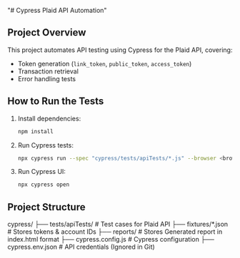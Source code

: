 "# Cypress Plaid API Automation" 

## Project Overview
This project automates API testing using Cypress for the Plaid API, covering:
- Token generation (`link_token`, `public_token`, `access_token`)
- Transaction retrieval
- Error handling tests

## How to Run the Tests
1. Install dependencies:
   ```sh
   npm install

2. Run Cypress tests:
   ```sh
   npx cypress run --spec "cypress/tests/apiTests/*.js" --browser <browser_name>

3. Run Cypress UI:
   ```sh
   npx cypress open

## Project Structure
cypress/
  ├── tests/apiTests/        # Test cases for Plaid API
  ├── fixtures/*.json        # Stores tokens & account IDs
  ├── reports/               # Stores Generated report in index.html format
  ├── cypress.config.js      # Cypress configuration
  ├── cypress.env.json       # API credentials (Ignored in Git)
